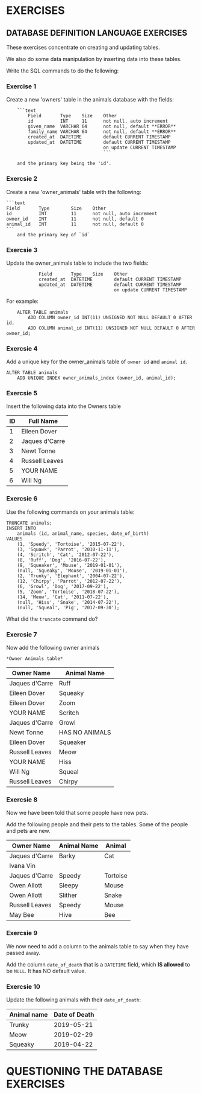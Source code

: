 # EXERCISES

## DATABASE DEFINITION LANGUAGE EXERCISES
These exercises concentrate on creating and updating tables.

We also do some data manipulation by inserting data into these tables.

Write the SQL commands to do the following:
### Exercise 1
Create a new 'owners' table in the animals database with the fields:
        
        ```text
            Field       Type    Size    Other
            id          INT     11      not null, auto increment
            given_name  VARCHAR 64      not null, default **ERROR**
            family_name VARCHAR 64      not null, default **ERROR**
            created_at  DATETIME        default CURRENT TIMESTAMP
            updated_at  DATETIME        default CURRENT TIMESTAMP
                                        on update CURRENT TIMESTAMP
                                        ```        

        and the primary key being the 'id'.                                        
### Exercsie 2
Create a new 'owner_animals' table with the following:

    ```text
    Field       Type        Size    Other
    id          INT         11      not null, auto increment
    owner_id    INT         11      not null, default 0
    animal_id   INT         11      not null, default 0
    ```
        and the primary key of `id`
       
### Exercsie 3       
Update the owner_animals table to include the two fields:

```text
            Field       Type    Size    Other
            created_at  DATETIME        default CURRENT TIMESTAMP
            updated_at  DATETIME        default CURRENT TIMESTAMP
                                        on update CURRENT TIMESTAMP
```

For example:
```mysql
    ALTER TABLE animals
    	ADD COLUMN owner_id INT(11) UNSIGNED NOT NULL DEFAULT 0 AFTER id,
 	    ADD COLUMN animal_id INT(11) UNSIGNED NOT NULL DEFAULT 0 AFTER owner_id;
```    

### Exercsie 4
Add a unique key for the owner_animals table of `owner id` and `animal id`.

```mysql
ALTER TABLE animals
	ADD UNIQUE INDEX owner_animals_index (owner_id, animal_id);
```

### Exercsie 5
Insert the following data into the Owners table
    
| ID | Full Name        |
|----|------------------|
| 1  | Eileen Dover     |
| 2  | Jaques d'Carre   |
| 3  | Newt Tonne       |
| 4  | Russell Leaves   |
| 5  | YOUR NAME        |
| 6  | Will Ng          |
    
### Exercsie 6    
Use the following commands on your animals table:

```mysql
TRUNCATE animals;
INSERT INTO 
    animals (id, animal_name, species, date_of_birth) 
VALUES 
    (1, 'Speedy', 'Tortoise', '2015-07-22'),
    (3, 'Squawk', 'Parrot', '2010-11-11'),
    (4, 'Scritch', 'Cat', '2012-07-22'),
    (8, 'Ruff', 'Dog', '2016-07-22'),
    (9, 'Squeaker', 'Mouse', '2019-01-01'),
    (null, 'Squeaky', 'Mouse', '2019-01-01'),
    (2, 'Trunky', 'Elephant', '2004-07-22'),
    (12, 'Chirpy', 'Parrot', '2012-07-22'),
    (6, 'Growl', 'Dog', '2017-09-22'),
    (5, 'Zoom', 'Tortoise', '2018-07-22'),
    (14, 'Meow', 'Cat', '2011-07-22'),
    (null, 'Hiss', 'Snake', '2014-07-22'),
    (null, 'Squeal', 'Pig', '2017-09-30');
```

What did the `truncate` command do?

### Exercsie 7
Now add the following owner animals    
    
    *Owner Animals table*
    
| Owner Name       | Animal Name        |
|------------------|--------------------|
| Jaques d'Carre   | Ruff               |
| Eileen Dover     | Squeaky            |
| Eileen Dover     | Zoom               |
| YOUR NAME        | Scritch            |
| Jaques d'Carre   | Growl              |
| Newt Tonne       | HAS NO ANIMALS     |
| Eileen Dover     | Squeaker           |
| Russell Leaves   | Meow               |
| YOUR NAME        | Hiss               |
| Will Ng          | Squeal             |
| Russell Leaves   | Chirpy             |

### Exercsie 8                
Now we have been told that some people have new pets.

Add the following people and their pets to the tables. Some of 
the people and pets are new.
    
| Owner Name       | Animal Name        | Animal        |
|------------------|--------------------|---------------|
| Jaques d'Carre   | Barky              | Cat           |
| Ivana Vin        |                    |               |
| Jaques d'Carre   | Speedy             | Tortoise      |
| Owen Allott      | Sleepy             | Mouse         |
| Owen Allott      | Slither            | Snake         |
| Russell Leaves   | Speedy             | Mouse         |    
| May Bee          | Hive               | Bee           |

### Exercsie 9
We now need to add a column to the animals table to say when
they have passed away.

Add the column `date_of_death` that is a `DATETIME` field, which **IS allowed** to be `NULL`. It has NO default value.  

### Exercsie 10
Update the following animals with their `date_of_death`:

| Animal name   | Date of Death |
|---------------|---------------|
| Trunky        | 2019-05-21    |
| Meow          | 2019-02-29    |
| Squeaky       | 2019-04-22    |

# QUESTIONING THE DATABASE EXERCISES

